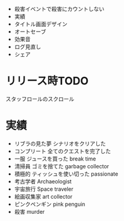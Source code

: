
- 殺害イベントで殺害にカウントしない
- 実績
- タイトル画面デザイン
- オートセーブ
- 効果音
- ログ見直し
- シェア

# リリース時TODO
スタッフロールのスクロール

# 実績
- リブラの見た夢 シナリオをクリアした
- コンプリート 全てのクエストを完了した
- 一服 ジュースを買った break time
- 清掃員 ゴミを捨てた garbage collector
- 積極的 ティッシュを使い切った passionate
- 考古学者 Archaeologist
- 宇宙旅行 Space traveler
- 絵画収集家 art collector
- ピンクペンギン pink penguin
- 殺害 murder
